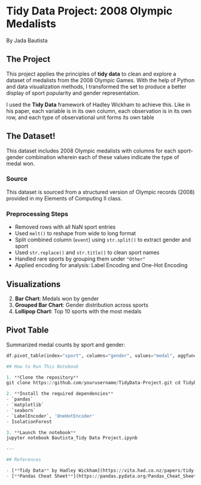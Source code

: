 # Tidy Data Project: 2008 Olympic Medalists
By Jada Bautista

## The Project
This project applies the principles of **tidy data** to clean and explore a dataset of medalists from the 2008 Olympic Games. With the help of Python and data visualization methods, I transformed the set to produce a better display of sport popularity and gender representation.

I used the **Tidy Data** framework of Hadley Wickham to achieve this. Like in his paper, each variable is in its own column, each observation is in its own row, and each type of observational unit forms its own table

## The Dataset!
This dataset includes 2008 Olympic medalists with columns for each sport-gender combination wherein each of these values indicate the type of medal won.

### Source
This dataset is sourced from a structured version of Olympic records (2008) provided in my Elements of Computing II class.

### Preprocessing Steps
- Removed rows with all NaN sport entries
- Used `melt()` to reshape from wide to long format
- Split combined column (`event`) using `str.split()` to extract gender and sport
- Used `str.replace()` and `str.title()` to clean sport names
- Handled rare sports by grouping them under `"Other"`
- Applied encoding for analysis: Label Encoding and One-Hot Encoding

## Visualizations
2. **Bar Chart**: Medals won by gender
3. **Grouped Bar Chart**: Gender distribution across sports
4. **Lollipop Chart**: Top 10 sports with the most medals  

## Pivot Table
Summarized medal counts by sport and gender:
```python
df.pivot_table(index="sport", columns="gender", values="medal", aggfunc="count")

## How to Run This Notebook

1. **Clone the repository**
git clone https://github.com/yourusername/TidyData-Project.git cd TidyData-Project

2. **Install the required dependencies**
- `pandas`
- `matplotlib`
- `seaborn`
- `LabelEncoder`, 'OneHotEncoder'
- IsolationForest

3. **Launch the notebook**
jupyter notebook Bautista_Tidy Data Project.ipynb

---

## References

- [**Tidy Data** by Hadley Wickham](https://vita.had.co.nz/papers/tidy-data.pdf)  
- [**Pandas Cheat Sheet**](https://pandas.pydata.org/Pandas_Cheat_Sheet.pdf)  
